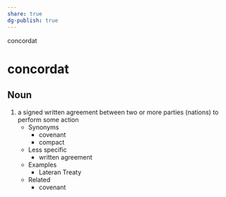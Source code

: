 ```yaml
---
share: true
dg-publish: true
---
```

concordat

# concordat


## Noun

1. a signed written agreement between two or more parties (nations) to perform some action
	- Synonyms
		- covenant
		- compact
	- Less specific
		- written agreement
	- Examples
		- Lateran Treaty
	- Related
		- covenant
